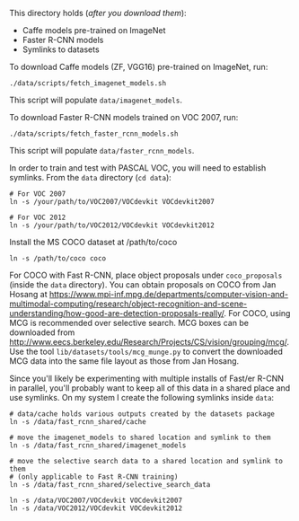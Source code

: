 This directory holds (*after you download them*):
- Caffe models pre-trained on ImageNet
- Faster R-CNN models
- Symlinks to datasets

To download Caffe models (ZF, VGG16) pre-trained on ImageNet, run:

```
./data/scripts/fetch_imagenet_models.sh
```

This script will populate `data/imagenet_models`.

To download Faster R-CNN models trained on VOC 2007, run:

```
./data/scripts/fetch_faster_rcnn_models.sh
```

This script will populate `data/faster_rcnn_models`.

In order to train and test with PASCAL VOC, you will need to establish symlinks.
From the `data` directory (`cd data`):

```
# For VOC 2007
ln -s /your/path/to/VOC2007/VOCdevkit VOCdevkit2007

# For VOC 2012
ln -s /your/path/to/VOC2012/VOCdevkit VOCdevkit2012
```

Install the MS COCO dataset at /path/to/coco

```
ln -s /path/to/coco coco
```

For COCO with Fast R-CNN, place object proposals under `coco_proposals` (inside
the `data` directory). You can obtain proposals on COCO from Jan Hosang at
https://www.mpi-inf.mpg.de/departments/computer-vision-and-multimodal-computing/research/object-recognition-and-scene-understanding/how-good-are-detection-proposals-really/.
For COCO, using MCG is recommended over selective search. MCG boxes can be downloaded
from http://www.eecs.berkeley.edu/Research/Projects/CS/vision/grouping/mcg/.
Use the tool `lib/datasets/tools/mcg_munge.py` to convert the downloaded MCG data
into the same file layout as those from Jan Hosang.

Since you'll likely be experimenting with multiple installs of Fast/er R-CNN in
parallel, you'll probably want to keep all of this data in a shared place and
use symlinks. On my system I create the following symlinks inside `data`:

```
# data/cache holds various outputs created by the datasets package
ln -s /data/fast_rcnn_shared/cache

# move the imagenet_models to shared location and symlink to them
ln -s /data/fast_rcnn_shared/imagenet_models

# move the selective search data to a shared location and symlink to them
# (only applicable to Fast R-CNN training)
ln -s /data/fast_rcnn_shared/selective_search_data

ln -s /data/VOC2007/VOCdevkit VOCdevkit2007
ln -s /data/VOC2012/VOCdevkit VOCdevkit2012
```
